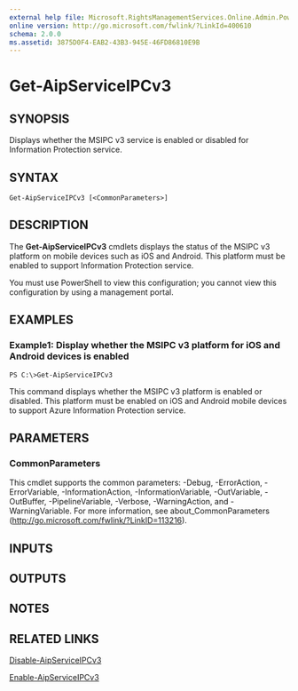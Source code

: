 ```yaml
---
external help file: Microsoft.RightsManagementServices.Online.Admin.PowerShell.dll-Help.xml
online version: http://go.microsoft.com/fwlink/?LinkId=400610
schema: 2.0.0
ms.assetid: 3875D0F4-EAB2-43B3-945E-46FD86810E9B
---
```


# Get-AipServiceIPCv3

## SYNOPSIS
Displays whether the MSIPC v3 service is enabled or disabled for Information Protection service.

## SYNTAX

```
Get-AipServiceIPCv3 [<CommonParameters>]
```

## DESCRIPTION
The **Get-AipServiceIPCv3** cmdlets displays the status of the MSIPC v3 platform on mobile devices such as iOS and Android. This platform must be enabled to support Information Protection service.

You must use PowerShell to view this configuration; you cannot view this configuration by using a management portal.

## EXAMPLES

### Example1: Display whether the MSIPC v3 platform for iOS and Android devices is enabled
```
PS C:\>Get-AipServiceIPCv3
```

This command displays whether the MSIPC v3 platform is enabled or disabled. This platform must be enabled on iOS and Android mobile devices to support Azure Information Protection service.

## PARAMETERS

### CommonParameters
This cmdlet supports the common parameters: -Debug, -ErrorAction, -ErrorVariable, -InformationAction, -InformationVariable, -OutVariable, -OutBuffer, -PipelineVariable, -Verbose, -WarningAction, and -WarningVariable. For more information, see about_CommonParameters (http://go.microsoft.com/fwlink/?LinkID=113216).

## INPUTS

## OUTPUTS

## NOTES

## RELATED LINKS

[Disable-AipServiceIPCv3](./Disable-AipServiceIPCv3.md)

[Enable-AipServiceIPCv3](./Enable-AipServiceIPCv3.md)
